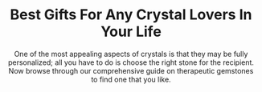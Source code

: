 ---
layout: post
title: Best Gifts For Any Crystal Lovers In Your Life
subtitle: One of the most appealing aspects of crystals is that they may be fully personalized; all you have to do is choose the right stone for the recipient. Now browse through our comprehensive guide on therapeutic gemstones to find one that you like.
header-img: "img/post/2023/09/copied/medium_gifts_for_crystal_lovers_8e4bb14b5d.jpg"
header-style: text
permalink: "/gifts-crystal-lovers/"
catalog: true
tags:
  - Recipients 
  - Men
---    